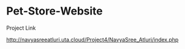 # Pet-Store-Website

Project Link


http://navyasreeatluri.uta.cloud/Project4/NavyaSree_Atluri/index.php

